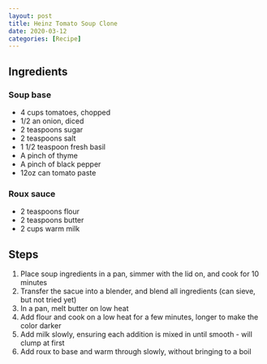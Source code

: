 ```yaml
---
layout: post
title: Heinz Tomato Soup Clone
date: 2020-03-12
categories: [Recipe]
---
```


## Ingredients

### Soup base

* 4 cups tomatoes, chopped
* 1/2 an onion, diced
* 2 teaspoons sugar
* 2 teaspoons salt
* 1 1/2 teaspoon fresh basil
* A pinch of thyme
* A pinch of black pepper
* 12oz can tomato paste

### Roux sauce

* 2 teaspoons flour
* 2 teaspoons butter
* 2 cups warm milk

## Steps

1. Place soup ingredients in a pan, simmer with the lid on, and cook for 10 minutes
1. Transfer the sacue into a blender, and blend all ingredients (can sieve, but not tried yet)
1. In a pan, melt butter on low heat
1. Add flour and cook on a low heat for a few minutes, longer to make the color darker
1. Add milk slowly, ensuring each addition is mixed in until smooth - will clump at first
1. Add roux to base and warm through slowly, without bringing to a boil
